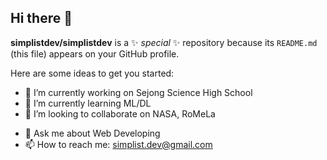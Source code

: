 ## Hi there 👋

**simplistdev/simplistdev** is a ✨ _special_ ✨ repository because its `README.md` (this file) appears on your GitHub profile.

Here are some ideas to get you started:

- 🔭 I’m currently working on Sejong Science High School
- 🌱 I’m currently learning ML/DL
- 👯 I’m looking to collaborate on NASA, RoMeLa
<!-- - 🤔 I’m looking for help with ... -->
- 💬 Ask me about Web Developing
- 📫 How to reach me: simplist.dev@gmail.com
<!-- - 😄 Pronouns: ...
- ⚡ Fun fact: ... -->
